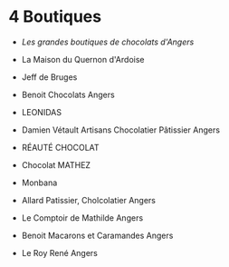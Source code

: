 # 4 Boutiques 

* *Les grandes boutiques de chocolats d'Angers*

* La Maison du Quernon d'Ardoise
* Jeff de Bruges
* Benoit Chocolats Angers
* LEONIDAS
* Damien Vétault Artisans Chocolatier Pâtissier Angers
* RÉAUTÉ CHOCOLAT
* Chocolat MATHEZ
* Monbana
* Allard Patissier, Cholcolatier Angers
* Le Comptoir de Mathilde Angers
* Benoit Macarons et Caramandes Angers
* Le Roy René Angers  